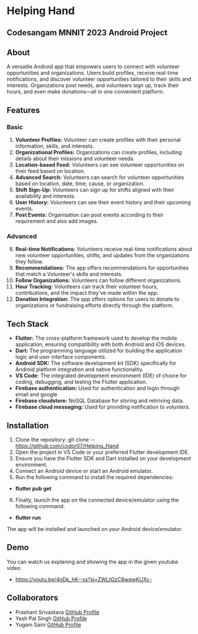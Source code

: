 # Helping Hand

## Codesangam MNNIT 2023 Android Project 

## About
A versatile Android app that empowers users to connect with volunteer opportunities and organizations. Users build profiles, receive real-time notifications, and discover volunteer opportunities tailored to their skills and interests. Organizations post needs, and volunteers sign up, track their hours, and even make donations—all in one convenient platform.

## Features
### Basic
1. **Volunteer Profiles:** Volunteer can create profiles with their personal information, skills, and interests.
2. **Organizational Profiles:** Organizations can create profiles, including details about their missions and volunteer needs.
3. **Location-based Feed:** Volunteers can see volunteer opportunities on their feed based on location.
4. **Advanced Search:** Volunteers can search for volunteer opportunities based on location, date, time, cause, or organization.
5. **Shift Sign-Up:** Volunteers can sign up for shifts aligned with their availability and interests.
6. **User History:** Volunteers can see their event history and their upcoming events. 
7. **Post Events:** Organisation can post events according to their requirement and also add images.

### Advanced
8. **Real-time Notifications:** Volunteers receive real-time notifications about new volunteer opportunities, shifts, and updates from the organizations they follow.
9. **Recommendations:** The app offers recommendations for opportunities that match a Volunteer's skills and interests.
10. **Follow Organizations:** Volunteers can follow different organizations.
11. **Hour Tracking:** Volunteers can track their volunteer hours, contributions, and the impact they've made within the app.
12. **Donation Integration:** The app offers options for users to donate to organizations or fundraising efforts directly through the platform.

## Tech Stack
- **Flutter:** The cross-platform framework used to develop the mobile application, ensuring compatibility with both Android and iOS devices.
- **Dart:** The programming language utilized for building the application logic and user interface components.
- **Android SDK:** The software development kit (SDK) specifically for Android platform integration and native functionality.
- **VS Code:** The integrated development environment (IDE) of choice for coding, debugging, and testing the Flutter application.
- **Firebase authentication:** Used for authentication and login through email and google
- **Firebase cloudstore:** NoSQL Database for storing and retiriving data.
- **Firebase cloud messaging:** Used for providing notification to volunters. 

## Installation
1. Clone the repository:
	git clone -- https://github.com/codor07/Helping_Hand
2. Open the project in VS Code or your preferred Flutter development IDE.
3. Ensure you have the Flutter SDK and Dart installed on your development environment.
4. Connect an Android device or start an Android emulator.
5. Run the following command to install the required dependencies:
- **flutter pub get**
6. Finally, launch the app on the connected device/emulator using the following command:
- **flutter run**

The app will be installed and launched on your Android device/emulator.

## Demo
You can watch us explaning and showing the app in the given youtube video
- https://youtu.be/4nDk_hK--ss?si=ZWLtGzC8wqwKUXc-

## Collaborators
- Prashant Srivastava [GitHub Profile](https://github.com/codor07)
- Yash Pal Singh [GitHub Profile](https://github.com/protonium71)
- Yugam Saini [GitHub Profile](https://github.com/yugamsaini)
